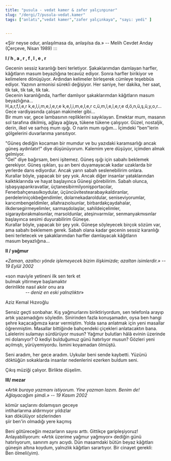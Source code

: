```yaml
---
title: "pusula - vedat kamer & zafer yalçınpınar"
slug: "/dergi/7/pusula-vedat.kamer"
tags: ["anlatı","vedat kamer","zafer yalçınkaya", "sayı: yedi" ]


---
```

«Şiir neyse odur, anlaşılmasa da, anlaşılsa da.» -- Melih Cevdet Anday
(Çerçeve, Nisan 1989)
:::

**I / h , a , r , f , l , e , r**

Gecenin sessiz karanlığı beni terletiyor. Şakaklarımdan damlayan
harfler, kâğıtların masum beyazlığına tecavüz ediyor. Sonra harfler
birikiyor ve kelimelere dönüşüyor. Ardından kelimeler birleşerek cümleye
teşebbüs ediyor. Yazının armonisi sürekli değişiyor. Her saniye, her
dakika, her saat, tik tak, tik tak, tik tak.\
Gecenin karanlığında, harfler damlıyor şakaklarımdan kâğıtların masum
beyazlığına...\
H,a,r,f,l,e,r k,e,l,i,m,e,l,e,r,e k,e,l,i,m,e,l,e,r c,ü,m,l,e,l,e,r,e
d,ö,n,ü,ş,ü,y,o,r...\
Gece vardiyasında çalışan makineler gibi...\
Bir mum var, gece lambasının repliklerini sayıklayan. Emektar mum,
masanın sol tarafına dikilmiş, ağlaya ağlaya, tükene tükene çalışıyor.
Güzel, nostaljik, derin, ilkel ve sarhoş mum ışığı. O narin mum
ışığım... İçimdeki "ben"lerin gölgelerini duvarlarıma yansıtıyor.

"Güneş dediğin kocaman bir mumdur ve bu yazıdaki karamsarlığı ancak
güneş aydınlatır!" diye düşünüyorum. Kalemim yere düşüyor, içimden almak
gelmiyor.\
"Gel" diye bağırsam, beni işitemez. Güneş ışığı için sabahı beklemek
gerekiyor. Güneş ışıkları, şu an beni duyamayacak kadar uzaklarda bir
yerlerde dans ediyordur. Ancak yarın sabah seslenebilirim onlara.\
Kurallar böyle, yapacak bir şey yok. Ancak diğer insanlar yataklarından
kalktıklarında ve hayat başlayınca Güneşi görebilirim. Sabah olunca,
işbaşıyapankravatlar, üçtanesibirmilyonişportacılar,
Fenerbahçenasılkoydular, üçüncüvitestearabayıkaldıranlar,
perdeleriniçokbeğendimler, dolarnekadaroldular, seniseviyorumlar,
karıcımbengeldimler, allahrazıolsunlar, birbardakçaydahalar,
ilkdersegirmeyelimler, sarmaşdolaşlar, sahildeiçelimler,
sigarayıbırakmalısınlar, marsoldunlar, ateşinvarmılar, senmanyakmısınlar
başlayınca sesimi duyurabilirim Güneşe.\
Kurallar böyle, yapacak bir şey yok. Güneşe söyleyecek birçok sözüm var,
ama sabahı beklemem gerek. Sabah olana kadar gecenin sessiz karanlığı
beni terletecek ve şakaklarımdan harfler damlayacak kâğıtların
masum beyazlığına...

**II / yağmur**

*«Zaman, azaltıcı yönde işlemeyecek bizim ilişkimizde; azaltan
isimlerdir.» -- 19 Eylül 2002*

«son maviyle yetineni ilk sen terk et\
bulmak yitirmeye başlamaktır\
derinlikte nasıl akılır onu ara\
                -- *deniz en eski yalnızlıktır*»

Aziz Kemal Hızıroğlu

Sensiz geçti sonbahar. Kış yağmurlarını biriktiriyordum, sen telefonla
arayıp artık yazamadığını söyledin. Sinirinden fazla konuşamadın, oysa
ben hangi şehre kaçacağımıza karar vermiştim. Yolda sana anlatmak için
yeni masallar öğrenmiştim. Masallar bittiğinde bahçendeki çiçekleri
anlatacaktın bana. Lalelerini sulamayı sürdürüyor musun? Yağmur
bulutları hâlâ evinin üzerinde mi dolanıyor? O kediyi bulduğumuz günü
hatırlıyor musun? Gözleri yeni açılmıştı, yürüyemiyordu. İsmini
koyamadan ölmüştü.

Seni aradım, her gece aradım. Uykular beni sende kaybetti. Yüzünü
döktüğün sokaklarda insanlar nedenlerini ezerken buldum seni.

Çıkış müziği çalıyor. Birlikte düşelim.

**III/ mezar**

*«Artık buraya yazmanı istiyorum. Yine yazman lazım. Benim de!
Ağlayacağım şimdi.» -- 19 Kasım 2002*

kömür saçlarını dolamışsın geceye\
intiharlarıma aldırmıyor yıldızlar\
kan dökülüyor sözlerinden\
şiir ben'in olmadığı yere kaçmış

Beni götüreceğin mezarların sayısı arttı. Gittikçe garipleşiyoruz!
Anlayabiliyorum: «Artık üzerime yağmur yağmıyor» dediğin günü
hatırlıyorum, sanırım aynı acıydı. Dün masamdaki bütün beyaz kâğıtları
güneşin altına koydum, yalnızlık kâğıtları sarartıyor. Bir cinayet
gerekli: Ben ölmeli(yim).
